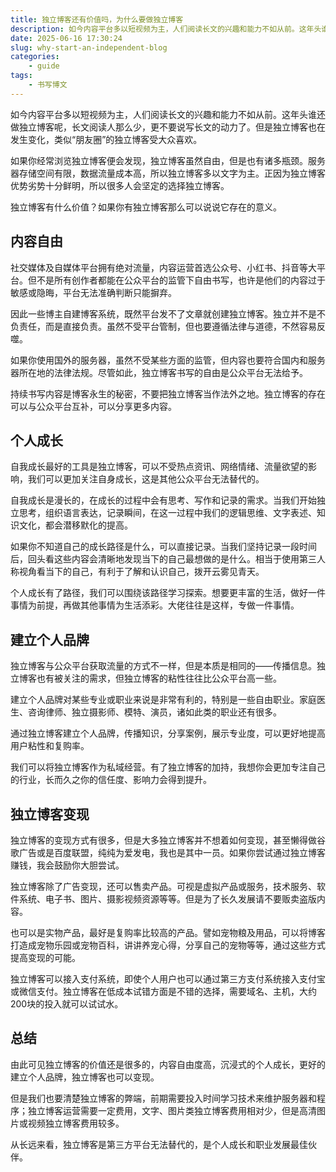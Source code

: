 ```yaml
---
title: 独立博客还有价值吗，为什么要做独立博客
description: 如今内容平台多以短视频为主，人们阅读长文的兴趣和能力不如从前。这年头谁还做独立博客呢，长文阅读人那么少，更不要说写长文的动力了。但是独立博客也在发生变化，类似“朋友圈”的独立博客受大众喜欢。独立博客有什么价值？如果你有独立博客那么可以说说它存在的意义。
date: 2025-06-16 17:30:24
slug: why-start-an-independent-blog
categories:
    - guide
tags: 
    - 书写博文
---
```


如今内容平台多以短视频为主，人们阅读长文的兴趣和能力不如从前。这年头谁还做独立博客呢，长文阅读人那么少，更不要说写长文的动力了。但是独立博客也在发生变化，类似“朋友圈”的独立博客受大众喜欢。

如果你经常浏览独立博客便会发现，独立博客虽然自由，但是也有诸多瓶颈。服务器存储空间有限，数据流量成本高，所以独立博客多以文字为主。正因为独立博客优势劣势十分鲜明，所以很多人会坚定的选择独立博客。

独立博客有什么价值？如果你有独立博客那么可以说说它存在的意义。

## 内容自由

社交媒体及自媒体平台拥有绝对流量，内容运营首选公众号、小红书、抖音等大平台。但不是所有创作者都能在公众平台的监管下自由书写，也许是他们的内容过于敏感或隐晦，平台无法准确判断只能摒弃。

因此一些博主自建博客系统，既然平台发不了文章就创建独立博客。独立并不是不负责任，而是直接负责。虽然不受平台管制，但也要遵循法律与道德，不然容易反噬。

如果你使用国外的服务器，虽然不受某些方面的监管，但内容也要符合国内和服务器所在地的法律法规。尽管如此，独立博客书写的自由是公众平台无法给予。

持续书写内容是博客永生的秘密，不要把独立博客当作法外之地。独立博客的存在可以与公众平台互补，可以分享更多内容。

## 个人成长

自我成长最好的工具是独立博客，可以不受热点资讯、网络情绪、流量欲望的影响，我们可以更加关注自身成长，这是其他公众平台无法替代的。

自我成长是漫长的，在成长的过程中会有思考、写作和记录的需求。当我们开始独立思考，组织语言表达，记录瞬间，在这一过程中我们的逻辑思维、文字表述、知识文化，都会潜移默化的提高。

如果你不知道自己的成长路径是什么，可以直接记录。当我们坚持记录一段时间后，回头看这些内容会清晰地发现当下的自己最想做的是什么。相当于使用第三人称视角看当下的自己，有利于了解和认识自己，拨开云雾见青天。

个人成长有了路径，我们可以围绕该路径学习探索。想要更丰富的生活，做好一件事情为前提，再做其他事情为生活添彩。大佬往往是这样，专做一件事情。

## 建立个人品牌

独立博客与公众平台获取流量的方式不一样，但是本质是相同的——传播信息。独立博客也有被关注的需求，但独立博客的粘性往往比公众平台高一些。

建立个人品牌对某些专业或职业来说是非常有利的，特别是一些自由职业。家庭医生、咨询律师、独立摄影师、模特、演员，诸如此类的职业还有很多。

通过独立博客建立个人品牌，传播知识，分享案例，展示专业度，可以更好地提高用户粘性和复购率。

我们可以将独立博客作为私域经营。有了独立博客的加持，我想你会更加专注自己的行业，长而久之你的信任度、影响力会得到提升。

## 独立博客变现

独立博客的变现方式有很多，但是大多独立博客并不想着如何变现，甚至懒得做谷歌广告或是百度联盟，纯纯为爱发电，我也是其中一员。如果你尝试通过独立博客赚钱，我会鼓励你大胆尝试。

独立博客除了广告变现，还可以售卖产品。可视是虚拟产品或服务，技术服务、软件系统、电子书、图片、摄影视频资源等等。但是为了长久发展请不要贩卖盗版内容。

也可以是实物产品，最好是复购率比较高的产品。譬如宠物粮及用品，可以将博客打造成宠物乐园或宠物百科，讲讲养宠心得，分享自己的宠物等等，通过这些方式提高变现的可能。

独立博客可以接入支付系统，即使个人用户也可以通过第三方支付系统接入支付宝或微信支付。独立博客在低成本试错方面是不错的选择，需要域名、主机，大约200块的投入就可以试试水。

## 总结

由此可见独立博客的价值还是很多的，内容自由度高，沉浸式的个人成长，更好的建立个人品牌，独立博客也可以变现。

但是我们也要清楚独立博客的弊端，前期需要投入时间学习技术来维护服务器和程序；独立博客运营需要一定费用，文字、图片类独立博客费用相对少，但是高清图片或视频独立博客费用较多。

从长远来看，独立博客是第三方平台无法替代的，是个人成长和职业发展最佳伙伴。